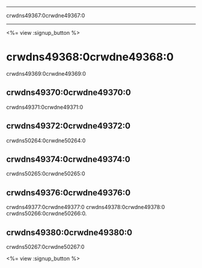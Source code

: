 * * *

crwdns49367:0crwdne49367:0

* * *

<%= view :signup_button %>

# crwdns49368:0crwdne49368:0

crwdns49369:0crwdne49369:0

## crwdns49370:0crwdne49370:0

crwdns49371:0crwdne49371:0

## crwdns49372:0crwdne49372:0

crwdns50264:0crwdne50264:0

## crwdns49374:0crwdne49374:0

crwdns50265:0crwdne50265:0

## crwdns49376:0crwdne49376:0

crwdns49377:0crwdne49377:0 crwdns49378:0crwdne49378:0 crwdns50266:0crwdne50266:0.

## crwdns49380:0crwdne49380:0

crwdns50267:0crwdne50267:0

<%= view :signup_button %>